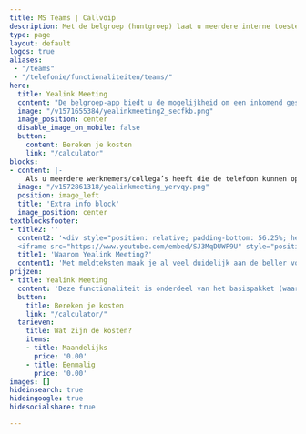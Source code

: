 ```yaml
---
title: MS Teams | Callvoip
description: Met de belgroep (huntgroep) laat u meerdere interne toestellen en externe nummers simultaan, of in een specifieke volgorde, rinkelen.
type: page
layout: default
logos: true
aliases: 
 - "/teams"
 - "/telefonie/functionaliteiten/teams/"
hero:
  title: Yealink Meeting 
  content: "De belgroep-app biedt u de mogelijkheid om een inkomend gesprek naar één of meerdere interne of externe nummers door te schakelen. Daarnaast kunt u ervoor kiezen in welke volgorde de toestellen rinkelen."
  image: "/v1571655384/yealinkmeeting2_secfkb.png"
  image_position: center
  disable_image_on_mobile: false
  button:
    content: Bereken je kosten
    link: "/calculator"
blocks:
- content: |-
    Als u meerdere werknemers/collega’s heeft die de telefoon kunnen opnemen is de belgroep een uitkomst. Denk hierbij aan bijvoorbeeld een afdeling (bijv. Sales). Het toestel dat als eerste aanneemt heeft het gesprek. Is het soms inkomend te druk? Plaats dan een tweede belgroep, met bijvoorbeeld een hele andere afdeling, achter de eerste belgroep. Deze werknemers kunnen dan ook de gesprekken opnemen. Dankzij de prefix-app kunnen deze toestellen weer zien dat het gesprek eigenlijk voor de afdeling sales is bedoeld.
  image: "/v1572861318/yealinkmeeting_yervqy.png"
  position: image_left
  title: 'Extra info block'
  image_position: center
textblocksfooter:
- title2: ''
  content2: '<div style="position: relative; padding-bottom: 56.25%; height: 0; overflow: hidden;">
  <iframe src="https://www.youtube.com/embed/SJ3MqDUWF9U" style="position: absolute; top: 0; left: 0; width: 100%; height: 100%; border:0;" allowfullscreen title="YouTube Video"></iframe></div>'
  title1: 'Waarom Yealink Meeting?'
  content1: 'Met meldteksten maak je al veel duidelijk aan de beller voordat je de beller aan de lijn hebt. De beller weet bijvoorbeeld of hij/zij het juiste nummer heeft gebeld. Ook kun je bijvoorbeeld belletjes filteren met een keuzemenu i.c.m. verschillende meldteksten.<br><br><a href="https://www.callvoip.nl/ondersteuning/instructie-videos/meldteksten/" class="button">Hoe werkt het?</a>'
prijzen:
- title: Yealink Meeting
  content: 'Deze functionaliteit is onderdeel van het basispakket (waar u €7,50 excl. BTW voor betaalt)'
  button:
    title: Bereken je kosten
    link: "/calculator/"
  tarieven:
    title: Wat zijn de kosten?
    items:
    - title: Maandelijks
      price: '0.00'
    - title: Eenmalig
      price: '0.00'
images: []
hideinsearch: true
hideingoogle: true
hidesocialshare: true

---
```

